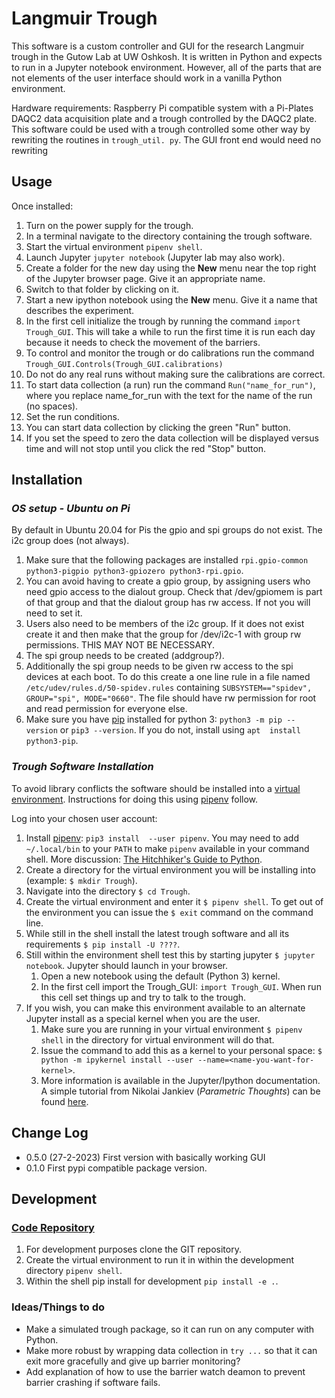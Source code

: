 # Langmuir Trough
This software is a custom controller and GUI for the research Langmuir trough 
in the Gutow Lab at UW Oshkosh. It is written in Python and expects to run in a
Jupyter notebook environment. However, all of the parts that are not elements
of the user interface should work in a vanilla Python environment.

Hardware requirements:
Raspberry Pi compatible system with a Pi-Plates DAQC2 data acquisition plate 
and a trough controlled by the DAQC2 plate. This software could be used with 
a trough controlled some other way by rewriting the routines in `trough_util.
py`. The GUI front end would need no rewriting 

## Usage

Once installed:

1. Turn on the power supply for the trough.
2. In a terminal navigate to the directory containing the trough software.
3. Start the virtual environment `pipenv shell`.
4. Launch Jupyter `jupyter notebook` (Jupyter lab may also work).
5. Create a folder for the new day using the **New** menu near the top right 
   of the Jupyter browser page. Give it an appropriate name.
6. Switch to that folder by clicking on it.
7. Start a new ipython notebook using the **New** menu. Give it a
   name that describes the experiment.
8. In the first cell initialize the trough by running the command `import 
   Trough_GUI`. This will take a while to run the first time it is run each 
   day because it needs to check the movement of the barriers.
9. To control and monitor the trough or do calibrations run the command 
   `Trough_GUI.Controls(Trough_GUI.calibrations)`
10. Do not do any real runs without making sure the calibrations are correct.
11. To start data collection (a run) run the command `Run("name_for_run")`, 
    where you replace name_for_run with the text for the name of the run (no 
    spaces).
12. Set the run conditions.
13. You can start data collection by clicking the green "Run" button.
14. If you set the speed to zero the data collection will be displayed 
    versus time and will not stop until you click the red "Stop" button.

## Installation
### *OS setup - Ubuntu on Pi*

By default in Ubuntu 20.04 for Pis the gpio and spi groups do not exist.
The i2c group does (not always).

1. Make sure that the following packages are installed `rpi.gpio-common 
python3-pigpio python3-gpiozero python3-rpi.gpio`.
2. You can avoid having to create a gpio group, by assigning users who need
    gpio access to the dialout group. Check that /dev/gpiomem is part of that 
   group and that the dialout group has rw access. If not you will need to set
    it.
3. Users also need to be members of the i2c group. If it does not exist create 
    it and then make that the group for /dev/i2c-1 with group rw permissions. 
   THIS MAY NOT BE NECESSARY. 
4. The spi group needs to be created (addgroup?).
5. Additionally the spi group needs to be given rw access to the spi devices
   at each boot. To do this create a one line rule in a file named 
   `/etc/udev/rules.d/50-spidev.rules` containing `SUBSYSTEM=="spidev", 
   GROUP="spi", MODE="0660"`. The file should have rw permission for root 
   and read permission for everyone else.
6. Make sure you have [pip](https://pip.pypa.io/en/stable/) installed for 
   python 3: `python3 -m pip --version` or `pip3 --version`. If you do not, 
   install using `apt 
   install python3-pip`.

### *Trough Software Installation*

To avoid library conflicts the software should be installed into a [virtual environment](https://docs.python.org/3/tutorial/venv.html?highlight=virtual%20environments).
Instructions for doing this using [pipenv](https://pipenv.pypa.io/en/latest/)
follow.

Log into your chosen user account:
1. Install [pipenv](https://pipenv.pypa.io/en/latest/): `pip3 install 
   --user pipenv`. You may
need to add `~/.local/bin` to your `PATH` to make `pipenv`
available in your command shell. More discussion: 
[The Hitchhiker's Guide to
Python](https://docs.python-guide.org/dev/virtualenvs/).
2. Create a directory for the virtual environment you will be installing
   into (example: `$ mkdir Trough`).
3. Navigate into the directory `$ cd Trough`.
4. Create the virtual environment and enter it `$ pipenv shell`. To get out of
   the environment you can issue the `$ exit` command on the command line.
5. While still in the shell install the latest trough software and all its
 requirements
   `$ pip install -U ????`.
6. Still within the environment shell test
   this by starting jupyter `$ jupyter notebook`. Jupyter should launch in your 
   browser.
    1. Open a new notebook using the default (Python 3) kernel.
    2. In the first cell import the Trough_GUI: 
       `import Trough_GUI`.
        When run this cell set things up and try to talk to the trough.
7. If you wish, you can make this environment available to an alternate Jupyter
install as a special kernel when you are the user.
    1. Make sure you are running in your virtual environment `$ pipenv shell` 
       in the directory for  virtual environment will do that.
    2. Issue the command to add this as a kernel to your personal space: 
    `$ python -m ipykernel install --user --name=<name-you-want-for-kernel>`.
    3. More information is available in the Jupyter/Ipython documentation. 
    A simple tutorial from Nikolai Jankiev (_Parametric Thoughts_) can be
     found [here](https://janakiev.com/til/jupyter-virtual-envs/). 

## Change Log
* 0.5.0 (27-2-2023) First version with basically working GUI
* 0.1.0 First pypi compatible package version.

## Development

### [Code Repository](https://github.com/gutow/Langmuir_Trough.git)

1. For development purposes clone the GIT repository.
2. Create the virtual environment to run it in within the development 
   directory `pipenv shell`.
3. Within the shell pip install for development `pip install -e .`.

### Ideas/Things to do
* Make a simulated trough package, so it can run on any computer with Python.
* Make more robust by wrapping data collection in `try ...` so that it can 
  exit more gracefully and give up barrier monitoring?
* Add explanation of how to use the barrier watch deamon to prevent barrier 
  crashing if software fails.
